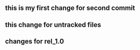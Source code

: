 ## this is my first change for second commit

## this change for untracked files

## changes for rel_1.0